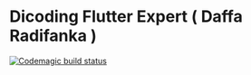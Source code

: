 # Dicoding Flutter Expert ( Daffa Radifanka )
[![Codemagic build status](https://api.codemagic.io/apps/637b4234143bfd08f1ae19f1/637b4234143bfd08f1ae19f0/status_badge.svg)](https://codemagic.io/apps/637b4234143bfd08f1ae19f1/637b4234143bfd08f1ae19f0/latest_build)
